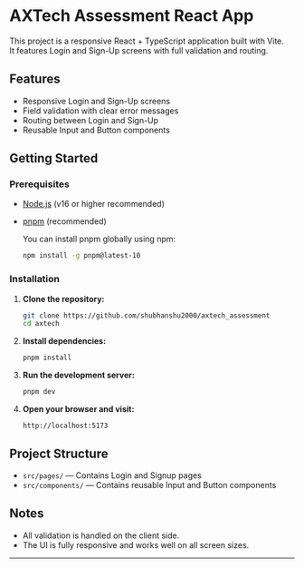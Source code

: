 # AXTech Assessment React App

This project is a responsive React + TypeScript application built with Vite.  
It features Login and Sign-Up screens with full validation and routing.

## Features

- Responsive Login and Sign-Up screens
- Field validation with clear error messages
- Routing between Login and Sign-Up
- Reusable Input and Button components

## Getting Started

### Prerequisites

- [Node.js](https://nodejs.org/) (v16 or higher recommended)
- [pnpm](https://pnpm.io/) (recommended)

  You can install pnpm globally using npm:

  ```sh
  npm install -g pnpm@latest-10
  ```

### Installation

1. **Clone the repository:**

   ```sh
   git clone https://github.com/shubhanshu2000/axtech_assessment
   cd axtech
   ```

2. **Install dependencies:**

   ```sh
   pnpm install
   ```

3. **Run the development server:**

   ```sh
   pnpm dev
   ```

4. **Open your browser and visit:**
   ```
   http://localhost:5173
   ```

## Project Structure

- `src/pages/` — Contains Login and Signup pages
- `src/components/` — Contains reusable Input and Button components

## Notes

- All validation is handled on the client side.
- The UI is fully responsive and works well on all screen sizes.

---
